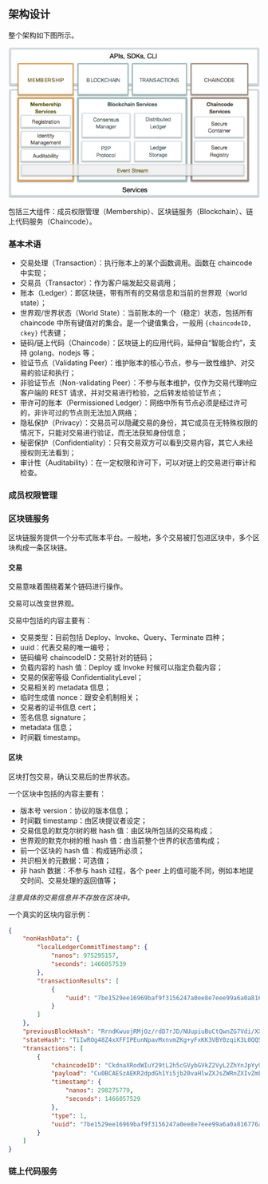 ## 架构设计

整个架构如下图所示。

![](_images/refarch.png)

包括三大组件：成员权限管理（Membership）、区块链服务（Blockchain）、链上代码服务（Chaincode）。

### 基本术语
* 交易处理（Transaction）：执行账本上的某个函数调用。函数在 chaincode 中实现；
* 交易员（Transactor）：作为客户端发起交易调用；
* 账本（Ledger）：即区块链，带有所有的交易信息和当前的世界观（world state）；
* 世界观/世界状态（World State）：当前账本的一个（稳定）状态，包括所有 chaincode 中所有键值对的集合。是一个键值集合，一般用 `{chaincodeID, ckey}` 代表键；
* 链码/链上代码（Chaincode）：区块链上的应用代码，延伸自“智能合约”，支持 golang、nodejs 等；
* 验证节点（Validating Peer）：维护账本的核心节点，参与一致性维护、对交易的验证和执行；
* 非验证节点（Non-validating Peer）：不参与账本维护，仅作为交易代理响应客户端的 REST 请求，并对交易进行检验，之后转发给验证节点；
* 带许可的账本（Permissioned Ledger）：网络中所有节点必须是经过许可的，非许可过的节点则无法加入网络；
* 隐私保护（Privacy）：交易员可以隐藏交易的身份，其它成员在无特殊权限的情况下，只能对交易进行验证，而无法获知身份信息；
* 秘密保护（Confidentiality）：只有交易双方可以看到交易内容，其它人未经授权则无法看到；
* 审计性（Auditability）：在一定权限和许可下，可以对链上的交易进行审计和检查。

### 成员权限管理

### 区块链服务
区块链服务提供一个分布式账本平台。一般地，多个交易被打包进区块中，多个区块构成一条区块链。

#### 交易

交易意味着围绕着某个链码进行操作。

交易可以改变世界观。

交易中包括的内容主要有：

* 交易类型：目前包括 Deploy、Invoke、Query、Terminate 四种；
* uuid：代表交易的唯一编号；
* 链码编号 chaincodeID：交易针对的链码；
* 负载内容的 hash 值：Deploy 或 Invoke 时候可以指定负载内容；
* 交易的保密等级 ConfidentialityLevel；
* 交易相关的 metadata 信息；
* 临时生成值 nonce：跟安全机制相关；
* 交易者的证书信息 cert；
* 签名信息 signature；
* metadata 信息；
* 时间戳 timestamp。

#### 区块
区块打包交易，确认交易后的世界状态。

一个区块中包括的内容主要有：

* 版本号 version：协议的版本信息；
* 时间戳 timestamp：由区块提议者设定；
* 交易信息的默克尔树的根 hash 值：由区块所包括的交易构成；
* 世界观的默克尔树的根 hash 值：由当前整个世界的状态值构成；
* 前一个区块的 hash 值：构成链所必须；
* 共识相关的元数据：可选值；
* 非 hash 数据：不参与 hash 过程，各个 peer 上的值可能不同，例如本地提交时间、交易处理的返回值等；

*注意具体的交易信息并不存放在区块中。*

一个真实的区块内容示例：

```json
{
    "nonHashData": {
        "localLedgerCommitTimestamp": {
            "nanos": 975295157,
            "seconds": 1466057539
        },
        "transactionResults": [
            {
                "uuid": "7be1529ee16969baf9f3156247a0ee8e7eee99a6a0a816776acff65e6e1def71249f4cb1cad5e0f0b60b25dd2a6975efb282741c0e1ecc53fa8c10a9aaa31137"
            }
        ]
    },
    "previousBlockHash": "RrndKwuojRMjOz/rdD7rJD/NUupiuBuCtQwnZG7Vdi/XXcTd2MDyAMsFAZ1ntZL2/IIcSUeatIZAKS6ss7fEvg==",
    "stateHash": "TiIwROg48Z4xXFFIPEunNpavMxnvmZKg+yFxKK3VBY0zqiK3L0QQ5ILIV85iy7U+EiVhwEbkBb1Kb7w1ddqU5g==",
    "transactions": [
        {
            "chaincodeID": "CkdnaXRodWIuY29tL2h5cGVybGVkZ2VyL2ZhYnJpYy9leGFtcGxlcy9jaGFpbmNvZGUvZ28vY2hhaW5jb2RlX2V4YW1wbGUwMhKAATdiZTE1MjllZTE2OTY5YmFmOWYzMTU2MjQ3YTBlZThlN2VlZTk5YTZhMGE4MTY3NzZhY2ZmNjVlNmUxZGVmNzEyNDlmNGNiMWNhZDVlMGYwYjYwYjI1ZGQyYTY5NzVlZmIyODI3NDFjMGUxZWNjNTNmYThjMTBhOWFhYTMxMTM3",
            "payload": "Cu0BCAESzAEKR2dpdGh1Yi5jb20vaHlwZXJsZWRnZXIvZmFicmljL2V4YW1wbGVzL2NoYWluY29kZS9nby9jaGFpbmNvZGVfZXhhbXBsZTAyEoABN2JlMTUyOWVlMTY5NjliYWY5ZjMxNTYyNDdhMGVlOGU3ZWVlOTlhNmEwYTgxNjc3NmFjZmY2NWU2ZTFkZWY3MTI0OWY0Y2IxY2FkNWUwZjBiNjBiMjVkZDJhNjk3NWVmYjI4Mjc0MWMwZTFlY2M1M2ZhOGMxMGE5YWFhMzExMzcaGgoEaW5pdBIBYRIFMTAwMDASAWISBTIwMDAw",
            "timestamp": {
                "nanos": 298275779,
                "seconds": 1466057529
            },
            "type": 1,
            "uuid": "7be1529ee16969baf9f3156247a0ee8e7eee99a6a0a816776acff65e6e1def71249f4cb1cad5e0f0b60b25dd2a6975efb282741c0e1ecc53fa8c10a9aaa31137"
        }
    ]
}
```

### 链上代码服务
